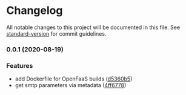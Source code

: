 # Changelog

All notable changes to this project will be documented in this file. See [standard-version](https://github.com/conventional-changelog/standard-version) for commit guidelines.

### 0.0.1 (2020-08-19)


### Features

* add Dockerfile for OpenFaaS builds ([d5360b5](https://github.com/telostat/mailess/commit/d5360b57f8c9ee0cbdd7d3329cbb8fb5b021bc0d))
* get smtp parameters via metadata ([4ff6778](https://github.com/telostat/mailess/commit/4ff677802c9ed2b67b541b01ff9f23793b5bacb8))
